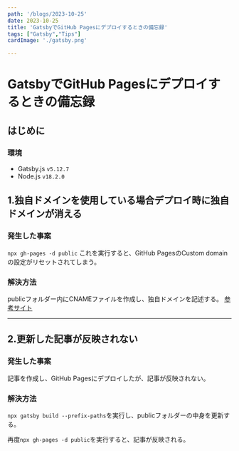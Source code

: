 ```yaml
---
path: '/blogs/2023-10-25'
date: 2023-10-25
title: 'GatsbyでGitHub Pagesにデプロイするときの備忘録'
tags: ["Gatsby","Tips"]
cardImage: './gatsby.png'

---
```

# GatsbyでGitHub Pagesにデプロイするときの備忘録

## はじめに
### 環境

* Gatsby.js `v5.12.7`
* Node.js `v18.2.0`

## 1.独自ドメインを使用している場合デプロイ時に独自ドメインが消える

### 発生した事案

`npx gh-pages -d public`
これを実行すると、GitHub PagesのCustom domainの設定がリセットされてしまう。

### 解決方法

publicフォルダー内にCNAMEファイルを作成し、独自ドメインを記述する。
<a href="https://github.com/tschaub/gh-pages/issues/213" class="link">参考サイト</a>

***

## 2.更新した記事が反映されない

### 発生した事案

記事を作成し、GitHub Pagesにデプロイしたが、記事が反映されない。

### 解決方法

`npx gatsby build --prefix-paths`を実行し、publicフォルダーの中身を更新する。

再度`npx gh-pages -d public`を実行すると、記事が反映される。